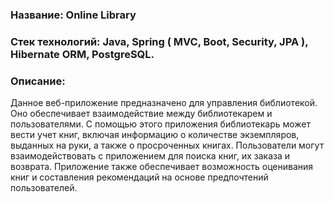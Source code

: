 ### Название: Online Library
### Стек технологий: Java, Spring ( MVC, Boot, Security, JPA ), Hibernate ORM, PostgreSQL.

### Описание:
Данное веб-приложение предназначено для управления библиотекой. Оно обеспечивает взаимодействие между библиотекарем и пользователями. С помощью этого приложения библиотекарь может вести учет книг, включая информацию о количестве экземпляров, выданных на руки, а также о просроченных книгах. Пользователи могут взаимодействовать с приложением для поиска книг, их заказа и возврата. Приложение также обеспечивает возможность оценивания книг и составления рекомендаций на основе предпочтений пользователей.
